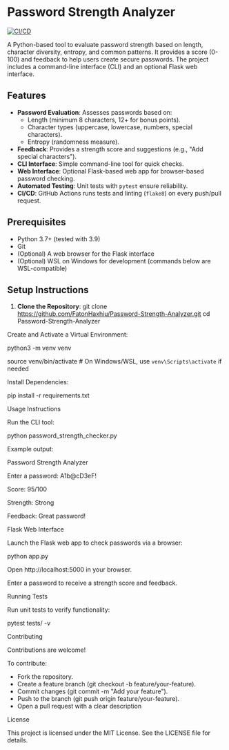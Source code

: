 # Password Strength Analyzer

[![CI/CD](https://github.com/FatonHaxhiu/Password-Strength-Analyzer/workflows/CI/CD/badge.svg)](https://github.com/FatonHaxhiu/Password-Strength-Analyzer/actions)

A Python-based tool to evaluate password strength based on length, character diversity, entropy, and common patterns. It provides a score (0-100) and feedback to help users create secure passwords. The project includes a command-line interface (CLI) and an optional Flask web interface.

## Features
- **Password Evaluation**: Assesses passwords based on:
  - Length (minimum 8 characters, 12+ for bonus points).
  - Character types (uppercase, lowercase, numbers, special characters).
  - Entropy (randomness measure).
- **Feedback**: Provides a strength score and suggestions (e.g., "Add special characters").
- **CLI Interface**: Simple command-line tool for quick checks.
- **Web Interface**: Optional Flask-based web app for browser-based password checking.
- **Automated Testing**: Unit tests with `pytest` ensure reliability.
- **CI/CD**: GitHub Actions runs tests and linting (`flake8`) on every push/pull request.

## Prerequisites
- Python 3.7+ (tested with 3.9)
- Git
- (Optional) A web browser for the Flask interface
- (Optional) WSL on Windows for development (commands below are WSL-compatible)

## Setup Instructions

1. **Clone the Repository**:
   git clone https://github.com/FatonHaxhiu/Password-Strength-Analyzer.git
   cd Password-Strength-Analyzer

Create and Activate a Virtual Environment:

python3 -m venv venv

source venv/bin/activate  # On Windows/WSL, use `venv\Scripts\activate` if needed

Install Dependencies:

pip install -r requirements.txt

Usage Instructions

Run the CLI tool:

python password_strength_checker.py

Example output:

Password Strength Analyzer

Enter a password: A1b@cD3eF!

Score: 95/100

Strength: Strong

Feedback: Great password!

Flask Web Interface

Launch the Flask web app to check passwords via a browser:

python app.py

Open http://localhost:5000 in your browser.

Enter a password to receive a strength score and feedback.

Running Tests

Run unit tests to verify functionality:

pytest tests/ -v

Contributing

Contributions are welcome! 

To contribute:

- Fork the repository.
- Create a feature branch (git checkout -b feature/your-feature).
- Commit changes (git commit -m "Add your feature").
- Push to the branch (git push origin feature/your-feature).
- Open a pull request with a clear description

License

This project is licensed under the MIT License. See the LICENSE file for details.

